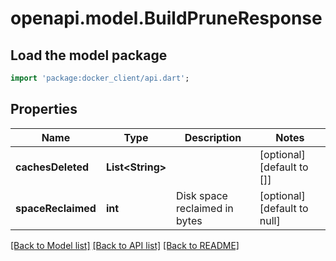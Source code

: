 # openapi.model.BuildPruneResponse

## Load the model package
```dart
import 'package:docker_client/api.dart';
```

## Properties
Name | Type | Description | Notes
------------ | ------------- | ------------- | -------------
**cachesDeleted** | **List&lt;String&gt;** |  | [optional] [default to []]
**spaceReclaimed** | **int** | Disk space reclaimed in bytes | [optional] [default to null]

[[Back to Model list]](../README.md#documentation-for-models) [[Back to API list]](../README.md#documentation-for-api-endpoints) [[Back to README]](../README.md)


